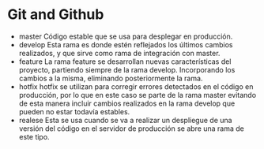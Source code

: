 
# Git and Github

- master
Código estable que se usa para desplegar en producción.
- develop
Esta rama es donde estén reflejados los últimos cambios realizados, y que sirve como rama de integración con master.
- feature
La rama feature se desarrollan nuevas características del proyecto, partiendo siempre de la rama develop. Incorporando los cambios a la misma, eliminando posteriormente la rama.
- hotfix
hotfix se utilizan para corregir errores detectados en el código en producción, por lo que en este caso se parte de la rama master evitando de esta manera incluir cambios realizados en la rama develop que pueden no estar todavía estables.
- realese
Esta se usa cuando se va a realizar un despliegue de una versión del código en el servidor de producción se abre una rama de este tipo. 
